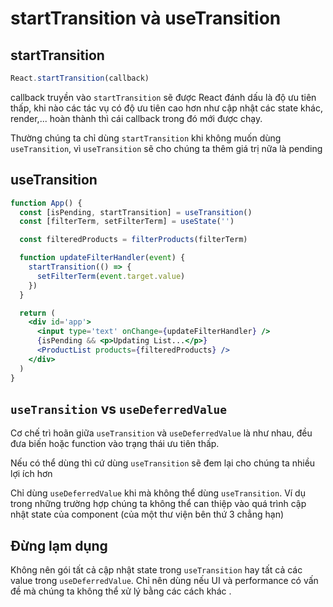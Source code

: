 # startTransition và useTransition

## startTransition

```jsx
React.startTransition(callback)
```

callback truyền vào `startTransition` sẽ được React đánh dấu là độ ưu tiên thấp, khi nào các tác vụ có độ ưu tiên cao hơn như cập nhật các state khác, render,... hoàn thành thì cái callback trong đó mới được chạy.

Thường chúng ta chỉ dùng `startTransition` khi không muốn dùng `useTransition`, vì `useTransition` sẽ cho chúng ta thêm giá trị nữa là pending

## useTransition

```jsx
function App() {
  const [isPending, startTransition] = useTransition()
  const [filterTerm, setFilterTerm] = useState('')

  const filteredProducts = filterProducts(filterTerm)

  function updateFilterHandler(event) {
    startTransition(() => {
      setFilterTerm(event.target.value)
    })
  }

  return (
    <div id='app'>
      <input type='text' onChange={updateFilterHandler} />
      {isPending && <p>Updating List...</p>}
      <ProductList products={filteredProducts} />
    </div>
  )
}
```

## `useTransition` vs `useDeferredValue`

Cơ chế trì hoãn giữa `useTransition` và `useDeferredValue` là như nhau, đều đưa biến hoặc function vào trạng thái ưu tiên thấp.

Nếu có thể dùng thì cứ dùng `useTransition` sẽ đem lại cho chúng ta nhiều lợi ích hơn

Chỉ dùng `useDeferredValue` khi mà không thể dùng `useTransition`. Ví dụ trong những trường hợp chúng ta không thể can thiệp vào quá trình cập nhật state của component (của một thư viện bên thứ 3 chẳng hạn)

## Đừng lạm dụng

Không nên gói tất cả cập nhật state trong `useTransition` hay tất cả các value trong `useDeferredValue`. Chỉ nên dùng nếu UI và performance có vấn đề mà chúng ta không thể xử lý bằng các cách khác .
